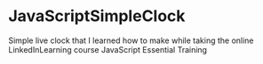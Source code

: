 # JavaScriptSimpleClock
Simple live clock that I learned how to make while taking the online LinkedInLearning course JavaScript Essential Training
